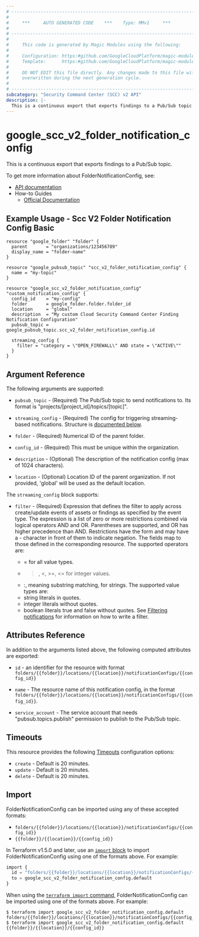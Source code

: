 ```yaml
---
# ----------------------------------------------------------------------------
#
#     ***     AUTO GENERATED CODE    ***    Type: MMv1     ***
#
# ----------------------------------------------------------------------------
#
#     This code is generated by Magic Modules using the following:
#
#     Configuration: https:#github.com/GoogleCloudPlatform/magic-modules/tree/main/mmv1/products/securitycenterv2/FolderNotificationConfig.yaml
#     Template:      https:#github.com/GoogleCloudPlatform/magic-modules/tree/main/mmv1/templates/terraform/resource.html.markdown.tmpl
#
#     DO NOT EDIT this file directly. Any changes made to this file will be
#     overwritten during the next generation cycle.
#
# ----------------------------------------------------------------------------
subcategory: "Security Command Center (SCC) v2 API"
description: |-
  This is a continuous export that exports findings to a Pub/Sub topic.
---
```


# google_scc_v2_folder_notification_config

This is a continuous export that exports findings to a Pub/Sub topic.


To get more information about FolderNotificationConfig, see:

* [API documentation](https://cloud.google.com/security-command-center/docs/reference/rest/v2/folders.locations.notificationConfigs)
* How-to Guides
    * [Official Documentation](https://cloud.google.com/security-command-center/docs)

## Example Usage - Scc V2 Folder Notification Config Basic


```hcl
resource "google_folder" "folder" {
  parent       = "organizations/123456789"
  display_name = "folder-name"
}

resource "google_pubsub_topic" "scc_v2_folder_notification_config" {
  name = "my-topic"
}

resource "google_scc_v2_folder_notification_config" "custom_notification_config" {
  config_id    = "my-config"
  folder       = google_folder.folder.folder_id
  location     = "global"
  description  = "My custom Cloud Security Command Center Finding Notification Configuration"
  pubsub_topic =  google_pubsub_topic.scc_v2_folder_notification_config.id

  streaming_config {
    filter = "category = \"OPEN_FIREWALL\" AND state = \"ACTIVE\""
  }
}
```

## Argument Reference

The following arguments are supported:


* `pubsub_topic` -
  (Required)
  The Pub/Sub topic to send notifications to. Its format is
  "projects/[project_id]/topics/[topic]".

* `streaming_config` -
  (Required)
  The config for triggering streaming-based notifications.
  Structure is [documented below](#nested_streaming_config).

* `folder` -
  (Required)
  Numerical ID of the parent folder.

* `config_id` -
  (Required)
  This must be unique within the organization.


* `description` -
  (Optional)
  The description of the notification config (max of 1024 characters).

* `location` -
  (Optional)
  Location ID of the parent organization. If not provided, 'global' will be used as the default location.



<a name="nested_streaming_config"></a>The `streaming_config` block supports:

* `filter` -
  (Required)
  Expression that defines the filter to apply across create/update
  events of assets or findings as specified by the event type. The
  expression is a list of zero or more restrictions combined via
  logical operators AND and OR. Parentheses are supported, and OR
  has higher precedence than AND.
  Restrictions have the form <field> <operator> <value> and may have
  a - character in front of them to indicate negation. The fields
  map to those defined in the corresponding resource.
  The supported operators are:
  * = for all value types.
  * >, <, >=, <= for integer values.
  * :, meaning substring matching, for strings.
  The supported value types are:
  * string literals in quotes.
  * integer literals without quotes.
  * boolean literals true and false without quotes.
  See
  [Filtering notifications](https://cloud.google.com/security-command-center/docs/how-to-api-filter-notifications)
  for information on how to write a filter.

## Attributes Reference

In addition to the arguments listed above, the following computed attributes are exported:

* `id` - an identifier for the resource with format `folders/{{folder}}/locations/{{location}}/notificationConfigs/{{config_id}}`

* `name` -
  The resource name of this notification config, in the format
  `folders/{{folder}}/locations/{{location}}/notificationConfigs/{{config_id}}`.

* `service_account` -
  The service account that needs "pubsub.topics.publish" permission to
  publish to the Pub/Sub topic.


## Timeouts

This resource provides the following
[Timeouts](https://developer.hashicorp.com/terraform/plugin/sdkv2/resources/retries-and-customizable-timeouts) configuration options:

- `create` - Default is 20 minutes.
- `update` - Default is 20 minutes.
- `delete` - Default is 20 minutes.

## Import


FolderNotificationConfig can be imported using any of these accepted formats:

* `folders/{{folder}}/locations/{{location}}/notificationConfigs/{{config_id}}`
* `{{folder}}/{{location}}/{{config_id}}`


In Terraform v1.5.0 and later, use an [`import` block](https://developer.hashicorp.com/terraform/language/import) to import FolderNotificationConfig using one of the formats above. For example:

```tf
import {
  id = "folders/{{folder}}/locations/{{location}}/notificationConfigs/{{config_id}}"
  to = google_scc_v2_folder_notification_config.default
}
```

When using the [`terraform import` command](https://developer.hashicorp.com/terraform/cli/commands/import), FolderNotificationConfig can be imported using one of the formats above. For example:

```
$ terraform import google_scc_v2_folder_notification_config.default folders/{{folder}}/locations/{{location}}/notificationConfigs/{{config_id}}
$ terraform import google_scc_v2_folder_notification_config.default {{folder}}/{{location}}/{{config_id}}
```
